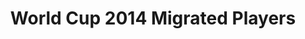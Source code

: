 ---
url: /vis/world-cup-2014-migrated-players/
title: World Cup 2014 Migrated Players
description: World Cup 2014 Migrated Players
template: vis/full.html
created: 2014-06-16 14:23:39
scripts:
- /js/visualisingdata-census-twitter-network/script.js
image: /img/preview/visualisingdata-census-twitter-network.jpg
---